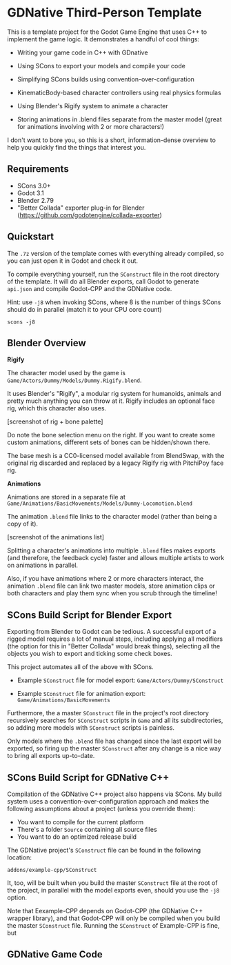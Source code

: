 GDNative Third-Person Template
==============================

This is a template project for the Godot Game Engine that uses C++ to
implement the game logic. It demonstrates a handful of cool things:

- Writing your game code in C++ with GDnative

- Using SCons to export your models and compile your code
- Simplifying SCons builds using convention-over-configuration

- KinematicBody-based character controllers using real physics formulas

- Using Blender's Rigify system to animate a character
- Storing animations in .blend files separate from the master model
  (great for animations involving with 2 or more characters!)

I don't want to bore you, so this is a short, information-dense
overview to help you quickly find the things that interest you.


Requirements
------------

* SCons 3.0+
* Godot 3.1
* Blender 2.79
* "Better Collada" exporter plug-in for Blender
  (https://github.com/godotengine/collada-exporter)


Quickstart
----------

The `.7z` version of the template comes with everything already compiled,
so you can just open it in Godot and check it out.

To compile everything yourself, run the `SConstruct` file in the root
directory of the template. It will do all Blender exports, call Godot
to generate `api.json` and compile Godot-CPP and the GDNative code.

Hint: use `-j8` when invoking SCons, where 8 is the number of things
SCons should do in parallel (match it to your CPU core count)

    scons -j8


Blender Overview
----------------

**Rigify**

The character model used by the game is `Game/Actors/Dummy/Models/Dummy.Rigify.blend`.

It uses Blender's "Rigify", a modular rig system for humanoids, animals and
pretty much anything you can throw at it. Rigify includes an optional face rig,
which this character also uses.

[screenshot of rig + bone palette]

Do note the bone selection menu on the right. If you want to create some custom
animations, different sets of bones can be hidden/shown there.

The base mesh is a CC0-licensed model available from BlendSwap, with the original
rig discarded and replaced by a legacy Rigify rig with PitchiPoy face rig.


**Animations**

Animations are stored in a separate file at
`Game/Animations/BasicMovements/Models/Dummy-Locomotion.blend`

The animation `.blend` file links to the character model (rather than being
a copy of it).

[screenshot of the animations list]

Splitting a character's animations into multiple `.blend` files makes exports
(and therefore, the feedback cycle) faster and allows multiple artists to work
on animations in parallel.

Also, if you have animations where 2 or more characters interact, the animation
`.blend` file can link two master models, store animation clips or both
characters and play them sync when you scrub through the timeline!


SCons Build Script for Blender Export
-------------------------------------

Exporting from Blender to Godot can be tedious. A successful export of
a rigged model requires a lot of manual steps, including applying all
modifiers (the option for this in "Better Collada" would break things),
selecting all the objects you wish to export and ticking some check boxes.

This project automates all of the above with SCons.

- Example `SConstruct` file for model export:
  `Game/Actors/Dummy/SConstruct`

- Example `SConstruct` file for animation export:
  `Game/Animations/BasicMovements`

Furthermore, the a master `SConstruct` file in the project's root directory
recursively searches for `SConstruct` scripts in `Game` and all its
subdirectories, so adding more models with `SConstruct` scripts is painless.

Only models where the `.blend` file has changed since the last export will be
exported, so firing up the master `SConstruct` after any change is a nice way
to bring all exports up-to-date.


SCons Build Script for GDNative C++
-----------------------------------

Compilation of the GDNative C++ project also happens via SCons. My build
system uses a convention-over-configuration approach and makes the following
assumptions about a project (unless you override them):

- You want to compile for the current platform
- There's a folder `Source` containing all source files
- You want to do an optimized release build

The GDNative project's `SConstruct` file can be found in the following location:

`addons/example-cpp/SConstruct`

It, too, will be built when you build the master `SConstruct` file at the root
of the project, in parallel with the model exports even, should you use
the `-j8` option.

Note that Eexample-CPP depends on Godot-CPP (the GDNative C++ wrapper library),
and that Godot-CPP will only be compiled when you build the master `SConstruct`
file. Running the `SConstruct` of Example-CPP is fine, but 


GDNative Game Code
------------------


